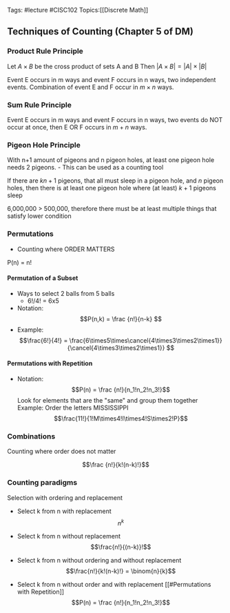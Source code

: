 Tags: #lecture #CISC102 
Topics:[[Discrete Math]]

## Techniques of Counting (Chapter 5 of DM)
### Product Rule Principle
Let $A\times{B}$ be the cross product of sets A and B
Then $|A\times{B}| = |A|\times{|B|}$

Event E occurs in m ways and event F occurs in n ways, two independent events.
Combination of event E and F occur in $m\times{n}$ ways.

### Sum Rule Principle
Event E occurs in m ways and event F occurs in n ways, two events do NOT occur at once, then E OR F occurs in $m + n$ ways.

### Pigeon Hole Principle
With n+1 amount of pigeons and n pigeon holes, at least one pigeon hole needs 2 pigeons.
	- This can be used as a counting tool

If there are $kn+1$ pigeons, that all must sleep in a pigeon hole, and $n$ pigeon holes, then there is at least one pigeon hole where (at least) $k+1$ pigeons sleep

6,000,000 > 500,000, therefore there must be at least multiple things that satisfy lower condition

### Permutations
- Counting where ORDER MATTERS

P(n) = n!

#### Permutation of a Subset
- Ways to select 2 balls from 5 balls
	- 6!/4! = 6x5
- Notation:
$$P(n,k) = \frac {n!}{n-k} $$
- Example:
$$\frac{6!}{4!} = \frac{6\times5\times\cancel{4\times3\times2\times1}}{\cancel{4\times3\times2\times1}} $$

#### Permutations with Repetition
- Notation:
$$P(n) = \frac {n!}{n_1!n_2!n_3!}$$
Look for elements that are the "same" and group them together
Example: Order the letters MISSISSIPPI
$$\frac{11!}{1!M\times4!I\times4!S\times2!P}$$
### Combinations
Counting where order does not matter

$$\frac {n!}{k!(n-k)!}$$

### Counting paradigms
Selection with ordering and replacement
- Select k from n with replacement
$$n^k$$

- Select k from n without replacement
$$\frac{n!}{(n-k)}!$$
- Select k from n without ordering and without replacement
$$\frac{n!}{k!(n-k)!} = \binom{n}{k}$$
- Select k from n without order and with replacement [[#Permutations with Repetition]]
$$P(n) = \frac {n!}{n_1!n_2!n_3!}$$
